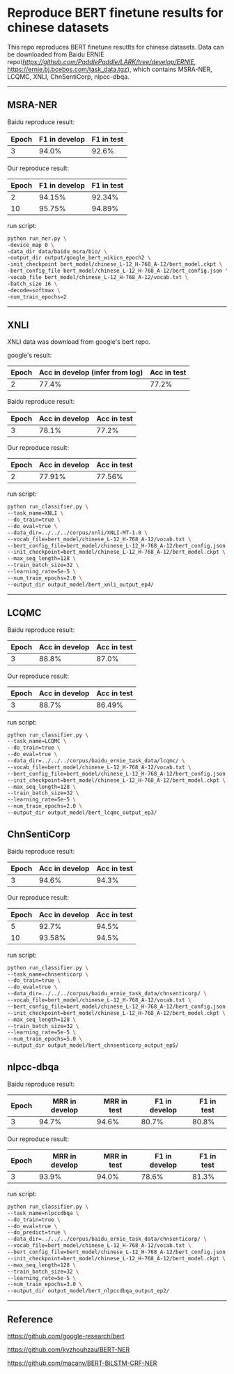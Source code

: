 # Reproduce BERT finetune results for chinese datasets

This repo reproduces BERT finetune resutlts for chinese datasets. Data can be downloaded from Baidu ERNIE repo(*https://github.com/PaddlePaddle/LARK/tree/develop/ERNIE*, https://ernie.bj.bcebos.com/task_data.tgz), which contains MSRA-NER, LCQMC, XNLI, ChnSentiCorp, nlpcc-dbqa.

------

## MSRA-NER

Baidu reproduce result:

| Epoch | F1 in develop | F1 in test |
| ----- | ------------- | ---------- |
| 3     | 94.0%          | 92.6%       |

Our reproduce result:

| Epoch | F1 in develop | F1 in test |
| ----- | ------------- | ---------- |
| 2     | 94.15%         | 92.34%      |
| 10    | 95.75%         | 94.89%      |

run script:

```bash
python run_ner.py \
-device_map 0 \
-data_dir data/baidu_msra/bio/ \
-output_dir output/google_bert_wikicn_epoch2 \
-init_checkpoint bert_model/chinese_L-12_H-768_A-12/bert_model.ckpt \
-bert_config_file bert_model/chinese_L-12_H-768_A-12/bert_config.json \
-vocab_file bert_model/chinese_L-12_H-768_A-12/vocab.txt \
-batch_size 16 \
-decode=softmax \
-num_train_epochs=2
```

------

## XNLI

XNLI data was download from google's bert repo.

google's result:

| Epoch | Acc in develop (infer from log) | Acc in test |
| ----- | ------------------------------- | ----------- |
| 2     | 77.4%                           | 77.2%       |

Baidu reproduce result:

| Epoch | Acc in develop | Acc in test |
| ----- | -------------- | ----------- |
| 3     | 78.1%          | 77.2%       |

Our reproduce result:

| Epoch | Acc in develop | Acc in test |
| ----- | -------------- | ----------- |
| 2     | 77.91%         | 77.56%      |

run script:

```bash
python run_classifier.py \
--task_name=XNLI \
--do_train=true \
--do_eval=true \
--data_dir=../../../corpus/xnli/XNLI-MT-1.0 \
--vocab_file=bert_model/chinese_L-12_H-768_A-12/vocab.txt \
--bert_config_file=bert_model/chinese_L-12_H-768_A-12/bert_config.json \
--init_checkpoint=bert_model/chinese_L-12_H-768_A-12/bert_model.ckpt \
--max_seq_length=128 \
--train_batch_size=32 \
--learning_rate=5e-5 \
--num_train_epochs=2.0 \
--output_dir output_model/bert_xnli_output_ep4/
```

------

## LCQMC

Baidu reproduce result:

| Epoch | Acc in develop | Acc in test |
| ----- | -------------- | ----------- |
| 3     | 88.8%          | 87.0%       |

Our reproduce result:

| Epoch | Acc in develop | Acc in test |
| ----- | -------------- | ----------- |
| 3     | 88.7%          | 86.49%      |

run script:

```bash
python run_classifier.py \
--task_name=LCQMC \
--do_train=true \
--do_eval=true \
--data_dir=../../../corpus/baidu_ernie_task_data/lcqmc/ \
--vocab_file=bert_model/chinese_L-12_H-768_A-12/vocab.txt \
--bert_config_file=bert_model/chinese_L-12_H-768_A-12/bert_config.json \
--init_checkpoint=bert_model/chinese_L-12_H-768_A-12/bert_model.ckpt \
--max_seq_length=128 \
--train_batch_size=32 \
--learning_rate=5e-5 \
--num_train_epochs=2.0 \
--output_dir output_model/bert_lcqmc_output_ep3/
```

## ChnSentiCorp

Baidu reproduce result:

| Epoch | Acc in develop | Acc in test |
| ----- | -------------- | ----------- |
| 3     | 94.6%          | 94.3%       |

Our reproduce result:

| Epoch | Acc in develop | Acc in test |
| ----- | -------------- | ----------- |
| 5     | 92.7%          | 94.5%       |
| 10    | 93.58%         | 94.5%       |

run script:

```bash
python run_classifier.py \
--task_name=chnsenticorp \
--do_train=true \
--do_eval=true \
--data_dir=../../../corpus/baidu_ernie_task_data/chnsenticorp/ \
--vocab_file=bert_model/chinese_L-12_H-768_A-12/vocab.txt \
--bert_config_file=bert_model/chinese_L-12_H-768_A-12/bert_config.json \
--init_checkpoint=bert_model/chinese_L-12_H-768_A-12/bert_model.ckpt \
--max_seq_length=128 \
--train_batch_size=32 \
--learning_rate=5e-5 \
--num_train_epochs=5.0 \
--output_dir output_model/bert_chnsenticorp_output_ep5/
```

## nlpcc-dbqa

Baidu reproduce result:

| Epoch | MRR in develop | MRR in test | F1 in develop | F1 in test |
| ----- | -------------- | ----------- | -------------- | ----------- |
| 3     | 94.7%          | 94.6%       | 80.7%          | 80.8%       |

Our reproduce result:

| Epoch | MRR in develop | MRR in test | F1 in develop | F1 in test |
| ----- | -------------- | ----------- | -------------- | ----------- |
| 3     | 93.9%          | 94.0%       | 78.6%          | 81.3%       |

run script:

```bash
python run_classifier.py \
--task_name=nlpccdbqa \
--do_train=true \
--do_eval=true \
--do_predict=true \
--data_dir=../../../corpus/baidu_ernie_task_data/chnsenticorp/ \
--vocab_file=bert_model/chinese_L-12_H-768_A-12/vocab.txt \
--bert_config_file=bert_model/chinese_L-12_H-768_A-12/bert_config.json \
--init_checkpoint=bert_model/chinese_L-12_H-768_A-12/bert_model.ckpt \
--max_seq_length=128 \
--train_batch_size=32 \
--learning_rate=5e-5 \
--num_train_epochs=3.0 \
--output_dir output_model/bert_nlpccdbqa_output_ep2/
```

------
## Reference

<https://github.com/google-research/bert>

<https://github.com/kyzhouhzau/BERT-NER>

<https://github.com/macanv/BERT-BiLSTM-CRF-NER>